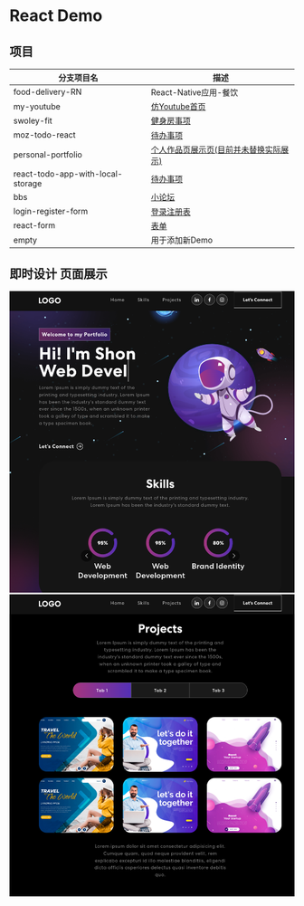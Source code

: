 # React Demo



## 项目
|分支项目名|描述|
|-|-|
|food-delivery-RN|React-Native应用-餐饮|https://github.com/Redari-Es/food-delivery-RN|
|my-youtube|[仿Youtube首页](https://github.com/Redari-Es/web-react-demo/tree/my-youtube)|
|swoley-fit|[健身房事项](https://github.com/Redari-Es/web-react-demo/tree/swoley-fit)|
|moz-todo-react|[待办事项](https://github.com/Redari-Es/web-react-demo/tree/moz-todo-react)|
| personal-portfolio|[个人作品页展示页(目前并未替换实际展示)](https://github.com/Redari-Es/web-react-demo/tree/personal-portfolio)|
|react-todo-app-with-local-storage|[待办事项](https://github.com/Redari-Es/web-react-demo/tree/react-todo-app-with-local-storage)|
|bbs|[小论坛](https://github.com/Redari-Es/web-react-demo/tree/bbs)|
|login-register-form|[登录注册表](https://github.com/Redari-Es/web-react-demo/tree/swoley-fit)|
|react-form|[表单](https://github.com/Redari-Es/web-react-demo/tree/react-form)|
|empty|用于添加新Demo|


## 即时设计 页面展示

![双城之战](img/demo1)
![网页](img/demo2)

